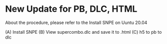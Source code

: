# New Update for PB, DLC, HTML

About the procedure, please refer to the Install SNPE on Uuntu 20.04

(A) Install SNPE
(B) View supercombo.dlc and save it to .html
(C) h5 to pb to dlc



